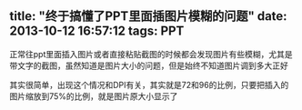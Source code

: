 title: "终于搞懂了PPT里面插图片模糊的问题"
date: 2013-10-12 16:57:12
tags: PPT
---
正常往ppt里面插入图片或者直接粘贴截图的时候都会发现图片有些模糊，尤其是带文字的截图，虽然知道是图片大小的问题，但是始终不知道图片调到多大正好

其实很简单，出现这个情况和DPI有关，其实就是72和96的比例，只要把插入的图片缩放到75%的比例，就是图片原大小显示了